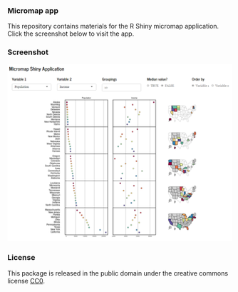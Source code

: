 
### Micromap app

This repository contains materials for the R Shiny micromap application.  Click the screenshot below to visit the app.

### Screenshot

<a href="https://beckmw.shinyapps.io/micromap_app"><img src = "app.PNG"></a>

### License 

This package is released in the public domain under the creative commons license [CC0](https://tldrlegal.com/license/creative-commons-cc0-1.0-universal).
